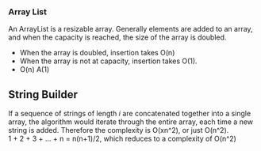 ### Array List
An ArrayList is a resizable array. Generally elements are added to an array, and when the capacity is reached, the size of the array is doubled.
* When the array is doubled, insertion takes O(n)
* When the array is not at capacity, insertion takes O(1).
* O(n) A(1)

## String Builder
If a sequence of strings of length *i* are concatenated together into a single array, the algorithm would iterate through the entire array, each time a new string is added. Therefore the complexity is O(xn^2), or just O(n^2).  
1 + 2 + 3 + ... + n = n(n+1)/2, which reduces to a complexity of O(n^2)

